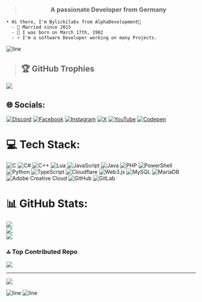<!-- <h3 align="center">Our New GTAV RP Server & Social Media</h3>
<p align="left">
<a href="https://discord.gg/mpz2hJ6PM6" target="blank"><img align="center" src="https://raw.githubusercontent.com/rahuldkjain/github-profile-readme-generator/master/src/images/icons/Social/discord.svg" alt="mpz2hJ6PM6" height="30" width="40" /></a>
<a href="https://www.youtube.com/@AlphaCorpDevs" target="blank"><img align="center" src="https://raw.githubusercontent.com/rahuldkjain/github-profile-readme-generator/master/src/images/icons/Social/youtube.svg" alt="alphacorpdevs" height="30" width="40" /></a>
<p align="left"> <img src="https://komarev.com/ghpvc/?username=bylickilabs&label=Profile%20views&color=0e75b6&style=flat" alt="bylickilabs" /></p>
</p>
 -->
> <h3 align="center">A passionate Developer from Germany</h3>

```yarn
• Hi there, I'm Bylickilabs from AlphaDevelopment👋
  - 💍 Married since 2015
  - 👶 I was born on March 17th, 1982
  - ⚡ I'm a software Developer working on many Projects.
``` 

![line](https://github.com/bylickilabs/bylickilabs/assets/109308073/bfd77a60-d426-4470-b417-fdbab0166188) 

> ## 🏆 GitHub Trophies
![](https://github-profile-trophy.vercel.app/?username=bylickilabs&theme=shadow_green&no-frame=true&no-bg=true&margin-w=4)


## 🌐 Socials:
[![Discord](https://img.shields.io/badge/Discord-%237289DA.svg?logo=discord&logoColor=white)](https://discord.gg/mpz2hJ6PM6) [![Facebook](https://img.shields.io/badge/Facebook-%231877F2.svg?logo=Facebook&logoColor=white)](https://facebook.com/bylickilabs) [![Instagram](https://img.shields.io/badge/Instagram-%23E4405F.svg?logo=Instagram&logoColor=white)](https://instagram.com/b.y.l.i.c.k.i.l.a.b.s) [![X](https://img.shields.io/badge/X-black.svg?logo=X&logoColor=white)](https://x.com/BYLICKILAB5) [![YouTube](https://img.shields.io/badge/YouTube-%23FF0000.svg?logo=YouTube&logoColor=white)](https://youtube.com/@@AlphaCorpDevs) [![Codepen](https://img.shields.io/badge/Codepen-000000?style=for-the-badge&logo=codepen&logoColor=white)](https://codepen.io/AlphaDevelopment) 

# 💻 Tech Stack:
![C](https://img.shields.io/badge/c-%2300599C.svg?style=for-the-badge&logo=c&logoColor=white) ![C#](https://img.shields.io/badge/c%23-%23239120.svg?style=for-the-badge&logo=csharp&logoColor=white) ![C++](https://img.shields.io/badge/c++-%2300599C.svg?style=for-the-badge&logo=c%2B%2B&logoColor=white) ![Lua](https://img.shields.io/badge/lua-%232C2D72.svg?style=for-the-badge&logo=lua&logoColor=white) ![JavaScript](https://img.shields.io/badge/javascript-%23323330.svg?style=for-the-badge&logo=javascript&logoColor=%23F7DF1E) ![Java](https://img.shields.io/badge/java-%23ED8B00.svg?style=for-the-badge&logo=openjdk&logoColor=white) ![PHP](https://img.shields.io/badge/php-%23777BB4.svg?style=for-the-badge&logo=php&logoColor=white) ![PowerShell](https://img.shields.io/badge/PowerShell-%235391FE.svg?style=for-the-badge&logo=powershell&logoColor=white) ![Python](https://img.shields.io/badge/python-3670A0?style=for-the-badge&logo=python&logoColor=ffdd54) ![TypeScript](https://img.shields.io/badge/typescript-%23007ACC.svg?style=for-the-badge&logo=typescript&logoColor=white) ![Cloudflare](https://img.shields.io/badge/Cloudflare-F38020?style=for-the-badge&logo=Cloudflare&logoColor=white) ![Web3.js](https://img.shields.io/badge/web3.js-F16822?style=for-the-badge&logo=web3.js&logoColor=white) ![MySQL](https://img.shields.io/badge/mysql-4479A1.svg?style=for-the-badge&logo=mysql&logoColor=white) ![MariaDB](https://img.shields.io/badge/MariaDB-003545?style=for-the-badge&logo=mariadb&logoColor=white) ![Adobe Creative Cloud](https://img.shields.io/badge/Adobe%20Creative%20Cloud-DA1F26.svg?style=for-the-badge&logo=Adobe%20Creative%20Cloud&logoColor=white) ![GitHub](https://img.shields.io/badge/github-%23121011.svg?style=for-the-badge&logo=github&logoColor=white) ![GitLab](https://img.shields.io/badge/gitlab-%23181717.svg?style=for-the-badge&logo=gitlab&logoColor=white)
# 📊 GitHub Stats:
![](https://github-readme-stats.vercel.app/api?username=bylickilabs&theme=dark&hide_border=false&include_all_commits=false&count_private=false)<br/>
![](https://github-readme-streak-stats.herokuapp.com/?user=bylickilabs&theme=dark&hide_border=false)<br/>
![](https://github-readme-stats.vercel.app/api/top-langs/?username=bylickilabs&theme=dark&hide_border=false&include_all_commits=false&count_private=false&layout=compact)


### 🔝 Top Contributed Repo
![](https://github-contributor-stats.vercel.app/api?username=bylickilabs&limit=5&theme=dark&combine_all_yearly_contributions=true)

---
[![](https://visitcount.itsvg.in/api?id=bylickilabs&icon=10&color=1)](https://visitcount.itsvg.in)

<!-- Proudly created with GPRM ( https://gprm.itsvg.in ) -->

![line](https://github.com/bylickilabs/bylickilabs/assets/109308073/bfd77a60-d426-4470-b417-fdbab0166188)
![line](https://github.com/bylickilabs/bylickilabs/assets/109308073/bfd77a60-d426-4470-b417-fdbab0166188)
 
<!-- Proudly created with GPRM ( https://gprm.itsvg.in ) -->
<!--
**bylickilabs/bylickilabs** is a ✨ _special_ ✨ repository because its `README.md` (this file) appears on your GitHub profile.
Here are some ideas to get you started:
-->



<!--
**bylickilabs/bylickilabs** is a ✨ _special_ ✨ repository because its `README.md` (this file) appears on your GitHub profile.
-->
